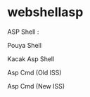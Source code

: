# webshellasp

ASP Shell :

 Pouya Shell
 
 Kacak Asp Shell
 
 Asp Cmd (Old ISS)
 
 Asp Cmd (New ISS)


